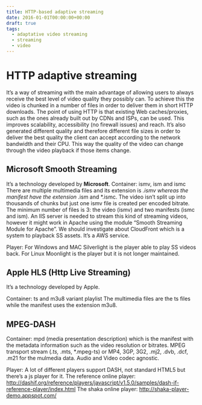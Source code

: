 ```yaml
---
title: HTTP-based adaptive streaming
date: 2016-01-01T00:00:00+00:00
draft: true
tags:
  - adaptative video streaming
  - streaming
  - video
---
```

# HTTP adaptive streaming

It&#8217;s a way of streaming with the main advantage of allowing users to always receive the best level of video quality they possibly can. To achieve this the video is chunked in a number of files in order to deliver them in short HTTP downloads. The point of using HTTP is that existing Web caches/proxies, such as the ones already built out by CDNs and ISPs, can be used. This improves scalability, accessibility (no firewall issues) and reach. It&#8217;s also generated different quality and therefore different file sizes in order to deliver the best quality the client can accept according to the network bandwidth and their CPU. This way the quality of the video can change through the video playback if those items change.

## Microsoft Smooth Streaming

It&#8217;s a technology developed by **Microsoft**. Container: ismv, ism and ismc There are multiple multimedia files and its extension is _.ismv whereas the manifest have the extension_ .ism and *.ismc. The video isn&#8217;t split up into thousands of chunks but just one ismv file is created per encoded bitrate. The minimum number of files is 3: the video (ismv) and two manifests (ismc and ism). An IIS server is needed to stream this kind of streaming videos, however it might work in Apache using the module &#8220;Smooth Streaming Module for Apache&#8221;. We should investigate about CloudFront which is a system to playback SS assets. It&#8217;s a AWS service.

Player: For Windows and MAC Silverlight is the player able to play SS videos back. For Linux Moonlight is the player but it is not longer maintained.

## Apple HLS (Http Live Streaming)

It&#8217;s a technology developed by Apple.

Container: ts and m3u8 variant playlist The multimedia files are the ts files while the manifest uses the extension m3u8.

## MPEG-DASH

Container: mpd (media presentation description) which is the manifest with the metadata information such as the video resolution or bitrates. MPEG transport stream (_.ts,_ .mts, *.mpeg-ts) or MP4, 3GP, 3G2, .mj2, .dvb, .dcf, .m21 for the mulmedia data. Audio and Video codec agnostic.

Player: A lot of different players support DASH, not standard HTML5 but there&#8217;s a js player for it. The reference online player: <http://dashif.org/reference/players/javascript/v1.5.0/samples/dash-if-reference-player/index.html> The shaka online player: <http://shaka-player-demo.appspot.com/>